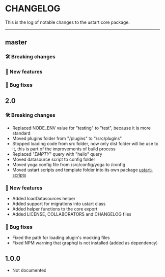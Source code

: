 # CHANGELOG

This is the log of notable changes to the ustart core package.

----

## master

### 🛠 Breaking changes

### 🎉 New features

### 🐛 Bug fixes

## 2.0

### 🛠 Breaking changes

- Replaced NODE_ENV value for "testing" to "test", because it is more standard
- Moved plugins folder from "/plugins" to "/src/plugins"
- Stopped loading code from src folder, now only dist folder will be use to it, this is part of the improvements of build process
- Replaced "_EMPTY_" query with "hello" query
- Moved datasource script to config folder
- Moved yoga config file from /src/config/yoga to /config
- Moved ustart scripts and template folder into its own package [ustart-scripts](https://github.com/ustart-dev/ustart-scripts)

### 🎉 New features

- Added loadDatasources helper
- Added support for migrations into ustart class
- Added helper functions to the core export
- Added LICENSE, COLLABORATORS and CHANGELOG files

### 🐛 Bug fixes

- Fixed the path for loading plugin's mocking files
- Fixed NPM warning that graphql is not installed (added as dependency)

## 1.0.0

- Not documented

